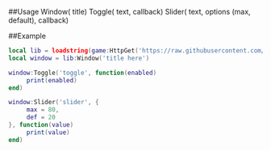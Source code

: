 ##Usage
Window(<string> title)
  Toggle(<string> text, <function> callback)
  Slider(<string> text, <table> options (max, default), <function> callback)
  
##Example
```lua
local lib = loadstring(game:HttpGet('https://raw.githubusercontent.com/loglizzy/lib/main/main.lua'))()
local window = lib:Window('title here')

window:Toggle('toggle', function(enabled)
     print(enabled)
end)

window:Slider('slider', {
     max = 80,
     def = 20
}, function(value)
     print(value)
end)
```
